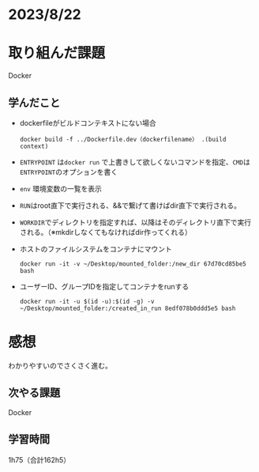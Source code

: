 # 2023/8/22
# 取り組んだ課題
Docker

## 学んだこと

* dockerfileがビルドコンテキストにない場合
  ```
  docker build -f ../Dockerfile.dev（dockerfilename） .(build context)
  ```
* `ENTRYPOINT` は`docker run` で上書きして欲しくないコマンドを指定、`CMD`は`ENTRYPOINT`のオプションを書く
* `env` 環境変数の一覧を表示
* `RUN`はroot直下で実行される、&&で繋げて書けばdir直下で実行される。
* `WORKDIR`でディレクトリを指定すれば、以降はそのディレクトリ直下で実行される。（※mkdirしなくてもなければdir作ってくれる）
* ホストのファイルシステムをコンテナにマウント
  ```
  docker run -it -v ~/Desktop/mounted_folder:/new_dir 67d70cd85be5 bash
  ```

* ユーザーID、グループIDを指定してコンテナをrunする
  ```
  docker run -it -u $(id -u):$(id -g) -v ~/Desktop/mounted_folder:/created_in_run 8edf078b0ddd5e5 bash
  ```

# 感想
わかりやすいのでさくさく進む。

## 次やる課題
Docker

## 学習時間
1h75（合計162h5）
